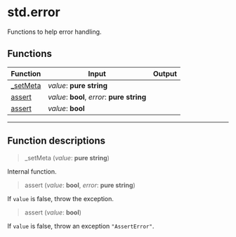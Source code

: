 # std.error

Functions to help error handling.
## Functions
|Function|Input|Output|
|-|-|-|
|[_setMeta](#func_0)|*value*: **pure string**||
|[assert](#func_1)|*value*: **bool**, *error*: **pure string**||
|[assert](#func_2)|*value*: **bool**||


***
## Function descriptions

<a id="func_0"></a>
> _setMeta (*value*: **pure string**)

Internal function.

<a id="func_1"></a>
> assert (*value*: **bool**, *error*: **pure string**)

If `value` is false, throw the exception.

<a id="func_2"></a>
> assert (*value*: **bool**)

If `value` is false, throw an exception `"AssertError"`.

